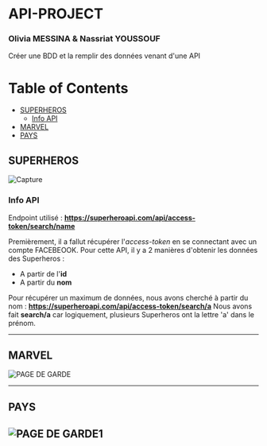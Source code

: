 # API-PROJECT
### Olivia MESSINA & Nassriat YOUSSOUF
 Créer une BDD et la remplir des données venant d'une API 

# Table of Contents
  * [SUPERHEROS](#SUPERHEROS)
     - [Info API](#Info-API)
  * [MARVEL](#MARVEL)
  * [PAYS](#PAYS)
  
  
  ## SUPERHEROS
  ![Capture](https://user-images.githubusercontent.com/74513460/103438065-0ff7bd00-4c2f-11eb-80ee-e2814fca8078.PNG)
  
  ### Info API
  Endpoint utilisé : **https://superheroapi.com/api/access-token/search/name**
  
  Premièrement, il a fallut récupérer l'_access-token_ en se connectant avec un compte FACEBEOOK.
  Pour cette API, il y a 2 manières d'obtenir les données des Superheros :
  + A partir de l'**id**
  + A partir du **nom**
  
  Pour récupérer un maximum de données, nous avons cherché à partir du nom : **https://superheroapi.com/api/access-token/search/a**
  Nous avons fait **search/a** car logiquement, plusieurs Superheros ont la lettre 'a' dans le prénom.
  
  ---
  
   ## MARVEL
  ![PAGE DE GARDE](https://user-images.githubusercontent.com/74513460/103438125-b6dc5900-4c2f-11eb-90c2-972255a1aaa5.PNG)


  ---
  
   ## PAYS
  ![PAGE DE GARDE1](https://user-images.githubusercontent.com/74513460/103438112-acba5a80-4c2f-11eb-9f9d-d9cbecfdab6f.PNG)
  ---
